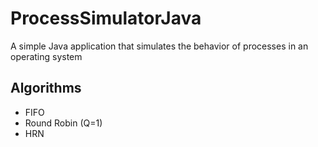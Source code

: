 # ProcessSimulatorJava

A simple Java application that simulates the behavior of processes in an operating system

## Algorithms

* FIFO
* Round Robin (Q=1)
* HRN
